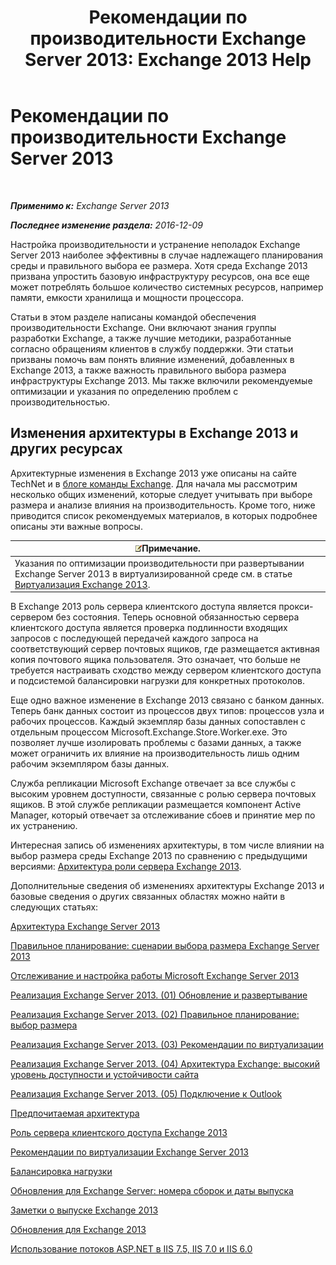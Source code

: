 ﻿---
title: 'Рекомендации по производительности Exchange Server 2013: Exchange 2013 Help'
TOCTitle: Рекомендации по производительности Exchange Server 2013
ms:assetid: 6d0aea68-10d5-4a18-b632-a814ce3daa43
ms:mtpsurl: https://technet.microsoft.com/ru-ru/library/Dn879084(v=EXCHG.150)
ms:contentKeyID: 63895108
ms.date: 04/30/2018
mtps_version: v=EXCHG.150
ms.translationtype: HT
---

# Рекомендации по производительности Exchange Server 2013

 

_**Применимо к:** Exchange Server 2013_

_**Последнее изменение раздела:** 2016-12-09_

Настройка производительности и устранение неполадок Exchange Server 2013 наиболее эффективны в случае надлежащего планирования среды и правильного выбора ее размера. Хотя среда Exchange 2013 призвана упростить базовую инфраструктуру ресурсов, она все еще может потреблять большое количество системных ресурсов, например памяти, емкости хранилища и мощности процессора.

Статьи в этом разделе написаны командой обеспечения производительности Exchange. Они включают знания группы разработки Exchange, а также лучшие методики, разработанные согласно обращениям клиентов в службу поддержки. Эти статьи призваны помочь вам понять влияние изменений, добавленных в Exchange 2013, а также важность правильного выбора размера инфраструктуры Exchange 2013. Мы также включили рекомендуемые оптимизации и указания по определению проблем с производительностью.

## Изменения архитектуры в Exchange 2013 и других ресурсах

Архитектурные изменения в Exchange 2013 уже описаны на сайте TechNet и в [блоге команды Exchange](https://go.microsoft.com/fwlink/p/?linkid=35786). Для начала мы рассмотрим несколько общих изменений, которые следует учитывать при выборе размера и анализе влияния на производительность. Кроме того, ниже приводится список рекомендуемых материалов, в которых подробнее описаны эти важные вопросы.

<table>
<thead>
<tr class="header">
<th><img src="images/JJ126620.note(EXCHG.150).gif" title="Примечание" alt="Примечание" />Примечание.</th>
</tr>
</thead>
<tbody>
<tr class="odd">
<td>Указания по оптимизации производительности при развертывании Exchange Server 2013 в виртуализированной среде см. в статье <a href="exchange-2013-virtualization-exchange-2013-help.md">Виртуализация Exchange 2013</a>.</td>
</tr>
</tbody>
</table>


В Exchange 2013 роль сервера клиентского доступа является прокси-сервером без состояния. Теперь основной обязанностью сервера клиентского доступа является проверка подлинности входящих запросов с последующей передачей каждого запроса на соответствующий сервер почтовых ящиков, где размещается активная копия почтового ящика пользователя. Это означает, что больше не требуется настраивать сходство между сервером клиентского доступа и подсистемой балансировки нагрузки для конкретных протоколов.

Еще одно важное изменение в Exchange 2013 связано с банком данных. Теперь банк данных состоит из процессов двух типов: процессов узла и рабочих процессов. Каждый экземпляр базы данных сопоставлен с отдельным процессом Microsoft.Exchange.Store.Worker.exe. Это позволяет лучше изолировать проблемы с базами данных, а также может ограничить их влияние на производительность лишь одним рабочим экземпляром базы данных.

Служба репликации Microsoft Exchange отвечает за все службы с высоким уровнем доступности, связанные с ролью сервера почтовых ящиков. В этой службе репликации размещается компонент Active Manager, который отвечает за отслеживание сбоев и принятие мер по их устранению.

Интересная запись об изменениях архитектуры, в том числе влиянии на выбор размера среды Exchange 2013 по сравнению с предыдущими версиями: [Архитектура роли сервера Exchange 2013](https://go.microsoft.com/fwlink/p/?linkid=523735).

Дополнительные сведения об изменениях архитектуры Exchange 2013 и базовые сведения о других связанных областях можно найти в следующих статьях:

[Архитектура Exchange Server 2013](https://go.microsoft.com/fwlink/p/?linkid=523769)

[Правильное планирование: сценарии выбора размера Exchange Server 2013](https://go.microsoft.com/fwlink/p/?linkid=523773)

[Отслеживание и настройка работы Microsoft Exchange Server 2013](https://go.microsoft.com/fwlink/p/?linkid=523774)

[Реализация Exchange Server 2013. (01) Обновление и развертывание](https://go.microsoft.com/fwlink/p/?linkid=523775)

[Реализация Exchange Server 2013. (02) Правильное планирование: выбор размера](https://go.microsoft.com/fwlink/p/?linkid=523776)

[Реализация Exchange Server 2013. (03) Рекомендации по виртуализации](https://go.microsoft.com/fwlink/p/?linkid=523777)

[Реализация Exchange Server 2013. (04) Архитектура Exchange: высокий уровень доступности и устойчивости сайта](https://go.microsoft.com/fwlink/p/?linkid=523779)

[Реализация Exchange Server 2013. (05) Подключение к Outlook](https://go.microsoft.com/fwlink/p/?linkid=523781)

[Предпочитаемая архитектура](https://go.microsoft.com/fwlink/p/?linkid=523782)

[Роль сервера клиентского доступа Exchange 2013](https://go.microsoft.com/fwlink/p/?linkid=386373)

[Рекомендации по виртуализации Exchange Server 2013](https://go.microsoft.com/fwlink/p/?linkid=523783)

[Балансировка нагрузки](load-balancing-exchange-2013-help.md)

[Обновления для Exchange Server: номера сборок и даты выпуска](https://technet.microsoft.com/ru-ru/library/hh135098\(v=exchg.150\))

[Заметки о выпуске Exchange 2013](release-notes-for-exchange-2013-exchange-2013-help.md)

[Обновления для Exchange 2013](updates-for-exchange-2013-exchange-2013-help.md)

[Использование потоков ASP.NET в IIS 7.5, IIS 7.0 и IIS 6.0](https://go.microsoft.com/fwlink/p/?linkid=169626)

